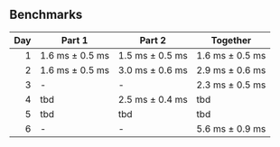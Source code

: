 ## Benchmarks

|  Day | Part 1          | Part 2          | Together        |
| ---: | --------------- | --------------- | --------------- |
|    1 | 1.6 ms ± 0.5 ms | 1.5 ms ± 0.5 ms | 1.6 ms ± 0.5 ms |
|    2 | 1.6 ms ± 0.5 ms | 3.0 ms ± 0.6 ms | 2.9 ms ± 0.6 ms |
|    3 | -               | -               | 2.3 ms ± 0.5 ms |
|    4 | tbd             | 2.5 ms ± 0.4 ms | tbd             |
|    5 | tbd             | tbd             | tbd             |
|    6 | -               | -               | 5.6 ms ± 0.9 ms |

